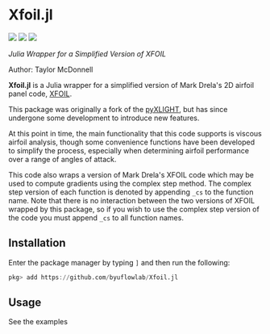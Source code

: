 # Xfoil.jl

[![](https://img.shields.io/badge/docs-stable-blue.svg)](https://flow.byu.edu/Xfoil.jl/stable)
[![](https://img.shields.io/badge/docs-dev-blue.svg)](https://flow.byu.edu/Xfoil.jl/dev)
![](https://github.com/byuflowlab/Xfoil.jl/workflows/Run%20tests/badge.svg)

*Julia Wrapper for a Simplified Version of XFOIL*

Author: Taylor McDonnell

**Xfoil.jl** is a Julia wrapper for a simplified version of Mark Drela's 2D airfoil panel code, [XFOIL](https://web.mit.edu/drela/Public/web/xfoil/).  

This package was originally a fork of the [pyXLIGHT](https://github.com/mdolab/pyXLIGHT), but has since undergone some development to introduce new features.

At this point in time, the main functionality that this code supports is viscous airfoil analysis, though some convenience functions have been developed to simplify the process, especially when determining airfoil performance over a range of angles of attack.

This code also wraps a version of Mark Drela's XFOIL code which may be used to compute gradients using the complex step method.  The complex step version of each function is denoted by appending `_cs` to the function name.  Note that there is no interaction between the two versions of XFOIL wrapped by this package, so if you wish to use the complex step version of the code you must append `_cs` to all function names.

## Installation

Enter the package manager by typing `]` and then run the following:

```julia
pkg> add https://github.com/byuflowlab/Xfoil.jl
```

## Usage

See the examples
